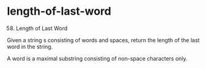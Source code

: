 # length-of-last-word
58. Length of Last Word

Given a string s consisting of words and spaces, return the length of the last word in the string.

A word is a maximal 
substring
 consisting of non-space characters only.
